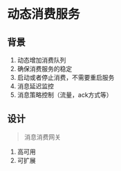 # 动态消费服务

## 背景 
1. 动态增加消费队列
2. 确保消费服务的稳定
3. 启动或者停止消费，不需要重启服务
4. 消息延迟监控
5. 消息策略控制（流量，ack方式等）

## 设计
> 消息消费网关
1. 高可用
2. 可扩展
